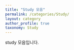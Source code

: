 ```yaml
---
title: "Study 모음"
permalink: /categories/Study/
layout: category
author_profile: true
taxonomy: Study
---
```


study 모음입니다.